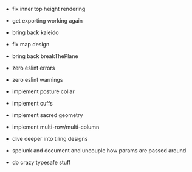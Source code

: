 
- fix inner top height rendering
- get exporting working again

- bring back kaleido

- fix map design

- bring back breakThePlane

- zero eslint errors
- zero eslint warnings

- implement posture collar
- implement cuffs
- implement sacred geometry
- implement multi-row/multi-column
- dive deeper into tiling designs

- spelunk and document and uncouple how params are passed around

- do crazy typesafe stuff